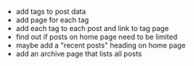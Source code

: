 - add tags to post data
- add page for each tag
- add each tag to each post and link to tag page
- find out if posts on home page need to be limited
- maybe add a "recent posts" heading on home page
- add an archive page that lists all posts
